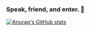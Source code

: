 ### Speak, friend, and enter. 🧙
[![Anurag's GitHub stats](https://github-readme-stats.vercel.app/api?username=Miorey&show_icons=true&theme=dracula)](https://github.com/anuraghazra/github-readme-stats)


<!--
**Miorey/Miorey** is a ✨ _special_ ✨ repository because its `README.md` (this file) appears on your GitHub profile.

Here are some ideas to get you started:

- 🔭 I’m currently working on ...
- 🌱 I’m currently learning ...
- 👯 I’m looking to collaborate on ...
- 🤔 I’m looking for help with ...
- 💬 Ask me about ...
- 📫 How to reach me: ...
- 😄 Pronouns: ...
- ⚡ Fun fact: ...
-->
